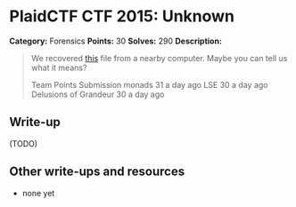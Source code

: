 # PlaidCTF CTF 2015: Unknown

**Category:** Forensics
**Points:** 30
**Solves:** 290
**Description:**

> We recovered [this](http://play.plaidctf.com/files/unknown_2348c21020c876be4ae7d9eb19f8500a) file from a nearby computer. Maybe you can tell us what it means?
> 
> 
> Team	Points	Submission
> monads	31	a day ago
> LSE	30	a day ago
> Delusions of Grandeur	30	a day ago

## Write-up

(TODO)

## Other write-ups and resources

* none yet